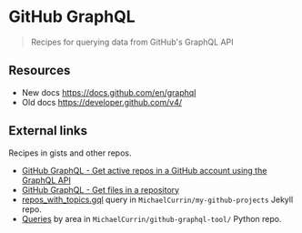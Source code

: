 # GitHub GraphQL
> Recipes for querying data from GitHub's GraphQL API


## Resources

- New docs https://docs.github.com/en/graphql
- Old docs https://developer.github.com/v4/


## External links

Recipes in gists and other repos.

- [GitHub GraphQL - Get active repos in a GitHub account using the GraphQL API](https://gist.github.com/b22f0d3c18d8529907d7bab17ae9d6d8)
- [GitHub GraphQL - Get files in a repository](https://gist.github.com/6777b91e6374cdb5662b64b8249070ea)
- [repos_with_topics.gql](https://github.com/MichaelCurrin/my-github-projects/blob/master/_plugins/repos_with_topics.gql) query in `MichaelCurrin/my-github-projects` Jekyll repo.
- [Queries](https://github.com/MichaelCurrin/github-graphql-tool/tree/master/ghgql/queries) by area in `MichaelCurrin/github-graphql-tool/` Python repo.

